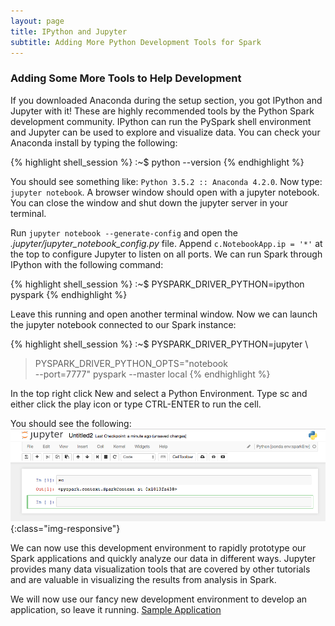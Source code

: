 ```yaml
---
layout: page
title: IPython and Jupyter
subtitle: Adding More Python Development Tools for Spark
---
```


### Adding Some More Tools to Help Development

If you downloaded Anaconda during the setup section, you got IPython and Jupyter with it! These are highly recommended tools by the Python Spark development community. IPython can run the PySpark shell environment and Jupyter can be used to explore and visualize data. You can check your Anaconda install by typing the following:

{% highlight shell_session %}
:~$ python --version
{% endhighlight %}

You should see something like: `Python 3.5.2 :: Anaconda 4.2.0`. Now type: `jupyter notebook`. A browser window should open with a jupyter notebook. You can close the window and shut down the jupyter server in your terminal.

Run `jupyter notebook --generate-config` and open the _.jupyter/jupyter_notebook_config.py_ file. Append `c.NotebookApp.ip = '*'` at the top to configure Jupyter to listen on all ports. We can run Spark through IPython with the following command:

{% highlight shell_session %}
:~$ PYSPARK_DRIVER_PYTHON=ipython pyspark
{% endhighlight %}

Leave this running and open another terminal window. Now we can launch the jupyter notebook connected to our Spark instance:

{% highlight shell_session %}
:~$ PYSPARK_DRIVER_PYTHON=jupyter \
> PYSPARK_DRIVER_PYTHON_OPTS="notebook \
> --port=7777" pyspark --master local
{% endhighlight %}

In the top right click New and select a Python Environment. Type sc and either click the play icon or type CTRL-ENTER to run the cell.

You should see the following:
![SparkShell](../img/jupyter.png){:class="img-responsive"}

We can now use this development environment to rapidly prototype our Spark applications and quickly analyze our data in different ways. Jupyter provides many data visualization tools that are covered by other tutorials and are valuable in visualizing the results from analysis in Spark.

We will now use our fancy new development environment to develop an application, so leave it running.
[Sample Application](../sample)
